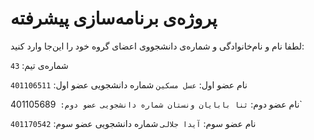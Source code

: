# پروژه‌ی برنامه‌سازی پیشرفته
لطفا نام و نام‌خانوادگی و شماره‌ی دانشجووی اعضای گروه خود را این‌جا وارد کنید:

شماره‌ی تیم: `43`

نام عضو اول: `عسل مسکین`
شماره دانشجویی عضو اول: `401106511`

نام عضو دوم: `ثنا بابایان ونستان
شماره دانشجویی عضو دوم: `401105689`

نام عضو سوم: `آیدا جلالی`
شماره دانشجویی عضو سوم: `401170542`
